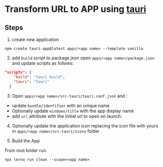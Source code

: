 # Transform URL to APP using [tauri]  

## Steps

1. create new application
```
npm create tauri-app@latest apps/<app name> --template vanilla
```
2. add `build` script to package.json
open `apps/<app name>/package.json` and update scripts as follows:
```json
"scripts": {
    "build": "tauri build",
    "tauri": "tauri"
  }
```
3. Open `apps/<app name>/src-tauri/tauri.conf.json` and :
  * update `bundle/idenfifier` with an unique name
  * Optionally update `windows/title` with the app display name
  * add `url` attribute with the initial url to open on launch:

4. Optionally update the application icon replacing the icon file with yours in `apps/<app name>/src-tauri/icons` folder

5. Build the App

From root folder run 
```
npx lerna run clean --scope=<app name>
```  

[tauri]: https://tauri.app